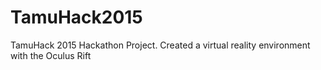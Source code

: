 # TamuHack2015
TamuHack 2015 Hackathon Project. Created a virtual reality environment with the Oculus Rift
